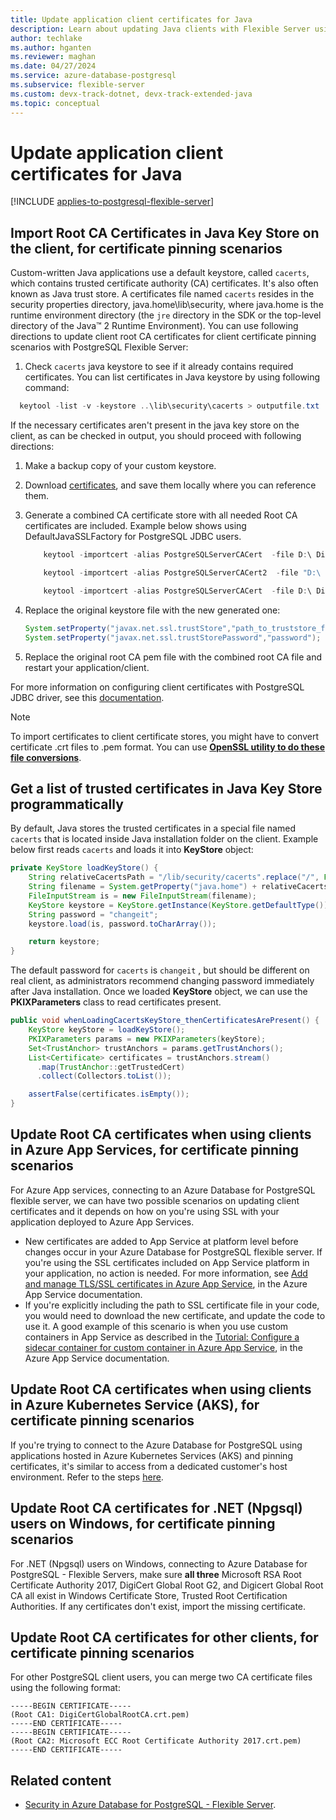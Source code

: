 ```yaml
---
title: Update application client certificates for Java
description: Learn about updating Java clients with Flexible Server using  TLS.
author: techlake
ms.author: hganten
ms.reviewer: maghan
ms.date: 04/27/2024
ms.service: azure-database-postgresql
ms.subservice: flexible-server
ms.custom: devx-track-dotnet, devx-track-extended-java
ms.topic: conceptual
---
```


# Update application client certificates for Java

[!INCLUDE [applies-to-postgresql-flexible-server](~/reusable-content/ce-skilling/azure/includes/postgresql/includes/applies-to-postgresql-flexible-server.md)]


## Import Root CA Certificates in Java Key Store on the client, for certificate pinning scenarios

Custom-written Java applications  use a default keystore, called `cacerts`, which contains trusted certificate authority (CA) certificates. It's also often known as Java trust store. A certificates file named `cacerts` resides in the security properties directory, java.home\lib\security, where java.home is the runtime environment directory (the `jre` directory in the SDK or the top-level directory of the Java™ 2 Runtime Environment).
You can use following directions to update client root CA certificates for client certificate pinning scenarios with PostgreSQL Flexible Server:
1. Check `cacerts` java keystore to see if it already contains required certificates. You can list certificates in Java keystore by using following command:
  ```powershell
    keytool -list -v -keystore ..\lib\security\cacerts > outputfile.txt
  ```
If the necessary certificates aren't present in the java key store on the client, as can be checked in output, you should proceed with following directions:
   
1. Make a backup copy of your custom keystore.

2. Download [certificates](../flexible-server/concepts-networking-ssl-tls.md#download-root-ca-certificates-and-update-application-clients-in-certificate-pinning-scenarios), and save them locally where you can reference them. 

3. Generate a combined CA certificate store with all needed Root CA certificates are included. Example below shows using DefaultJavaSSLFactory for PostgreSQL JDBC users.
     
     ```powershell
         keytool -importcert -alias PostgreSQLServerCACert  -file D:\ DigiCertGlobalRootG2.crt.pem   -keystore truststore -storepass password -noprompt

         keytool -importcert -alias PostgreSQLServerCACert2  -file "D:\ Microsoft ECC Root Certificate Authority 2017.crt.pem" -keystore truststore -storepass password  -noprompt

         keytool -importcert -alias PostgreSQLServerCACert  -file D:\ DigiCertGlobalRootCA.crt.pem   -keystore truststore -storepass password -noprompt
      ```

4. Replace the original keystore file with the new generated one:
 
    ```java
    System.setProperty("javax.net.ssl.trustStore","path_to_truststore_file");
    System.setProperty("javax.net.ssl.trustStorePassword","password");
    ```

5. Replace the original root CA pem file with the combined root CA file and restart your application/client.

For more information on configuring client certificates with PostgreSQL JDBC driver, see this [documentation](https://jdbc.postgresql.org/documentation/ssl/).

> [!NOTE]
> To import certificates to client certificate stores, you might have to convert certificate .crt files to .pem format. You can use **[OpenSSL utility to do these file conversions](concepts-networking-ssl-tls.md#download-root-ca-certificates-and-update-application-clients-in-certificate-pinning-scenarios)**.

## Get a list of trusted certificates in Java Key Store programmatically

By default, Java stores the trusted certificates in a special file named `cacerts` that is located inside  Java installation folder on the client.
Example below first reads `cacerts` and loads it into **KeyStore** object:

```java
private KeyStore loadKeyStore() {
    String relativeCacertsPath = "/lib/security/cacerts".replace("/", File.separator);
    String filename = System.getProperty("java.home") + relativeCacertsPath;
    FileInputStream is = new FileInputStream(filename);
    KeyStore keystore = KeyStore.getInstance(KeyStore.getDefaultType());
    String password = "changeit";
    keystore.load(is, password.toCharArray());

    return keystore;
}
```

The default password for `cacerts` is `changeit` , but should be different on real client, as administrators recommend changing password immediately after Java installation.
Once we loaded **KeyStore** object, we can use the **PKIXParameters** class to read certificates present.

```java
public void whenLoadingCacertsKeyStore_thenCertificatesArePresent() {
    KeyStore keyStore = loadKeyStore();
    PKIXParameters params = new PKIXParameters(keyStore);
    Set<TrustAnchor> trustAnchors = params.getTrustAnchors();
    List<Certificate> certificates = trustAnchors.stream()
      .map(TrustAnchor::getTrustedCert)
      .collect(Collectors.toList());

    assertFalse(certificates.isEmpty());
}
```

## Update Root CA certificates when using clients in Azure App Services, for certificate pinning scenarios

For Azure App services, connecting to an Azure Database for PostgreSQL flexible server, we can have two possible scenarios on updating client certificates and it depends on how on you're using SSL with your application deployed to Azure App Services.

- New certificates are added to App Service at platform level before changes occur in your Azure Database for PostgreSQL flexible server. If you're using the SSL certificates included on App Service platform in your application, no action is needed. For more information, see [Add and manage TLS/SSL certificates in Azure App Service](/azure/app-service/configure-ssl-certificate), in the Azure App Service documentation.
- If you're explicitly including the path to SSL certificate file in your code, you would need to download the new certificate, and update the code to use it. A good example of this scenario is when you use custom containers in App Service as described in the [Tutorial: Configure a sidecar container for custom container in Azure App Service](/azure/app-service/tutorial-multi-container-app#configure-database-variables-in-wordpress), in the Azure App Service documentation.

 ## Update Root CA certificates when using clients in Azure Kubernetes Service (AKS), for certificate pinning scenarios

If you're trying to connect to the Azure Database for PostgreSQL using applications hosted in Azure Kubernetes Services (AKS) and pinning certificates, it's similar to access from a dedicated customer's host environment. Refer to the steps [here](/azure/aks/ingress-tls).

## Update Root CA certificates for .NET (Npgsql) users on Windows, for certificate pinning scenarios

For .NET (Npgsql) users on Windows, connecting to Azure Database for PostgreSQL - Flexible Servers,  make sure **all three** Microsoft RSA Root Certificate Authority 2017,  DigiCert Global Root G2, and Digicert Global Root CA all exist in Windows Certificate Store, Trusted Root Certification Authorities. If any certificates don't exist, import the missing certificate.

## Update Root CA certificates for other clients, for certificate pinning scenarios

For other PostgreSQL client users, you can merge two CA certificate files using the following format:

```output
-----BEGIN CERTIFICATE-----
(Root CA1: DigiCertGlobalRootCA.crt.pem)
-----END CERTIFICATE-----
-----BEGIN CERTIFICATE-----
(Root CA2: Microsoft ECC Root Certificate Authority 2017.crt.pem)
-----END CERTIFICATE-----
```

## Related content

- [Security in Azure Database for PostgreSQL - Flexible Server](concepts-security.md).
